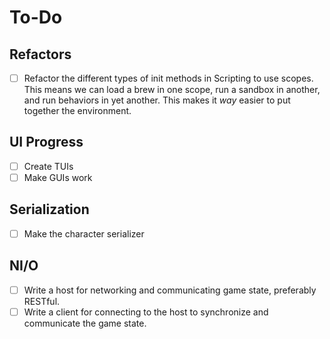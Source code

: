 # To-Do

## Refactors

- [ ] Refactor the different types of init methods in Scripting to use scopes. This means we can load a brew in one scope, run a sandbox in another, and run behaviors in yet another. This makes it *way* easier to put together the environment.

## UI Progress

- [ ] Create TUIs
- [ ] Make GUIs work

## Serialization

- [ ] Make the character serializer

## NI/O

- [ ] Write a host for networking and communicating game state, preferably RESTful.
- [ ] Write a client for connecting to the host to synchronize and communicate the game state.